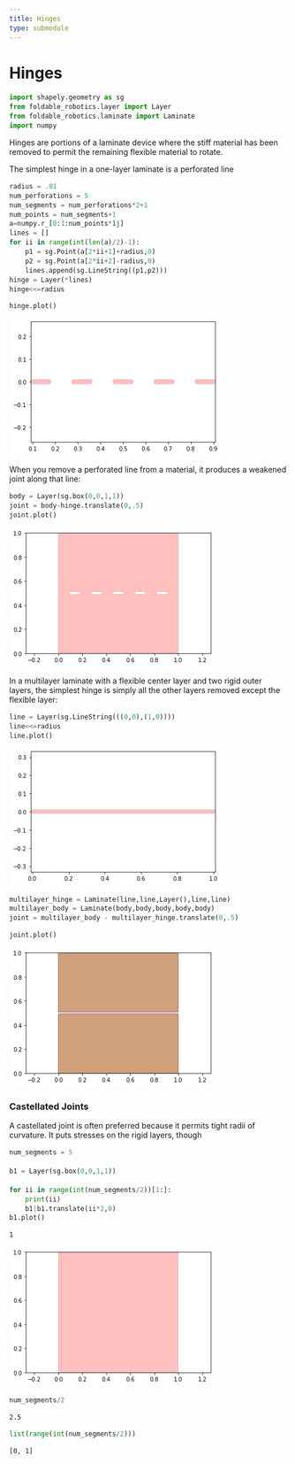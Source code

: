 ```yaml
---
title: Hinges
type: submodule
---
```


# Hinges


```python
import shapely.geometry as sg
from foldable_robotics.layer import Layer
from foldable_robotics.laminate import Laminate
import numpy

```

Hinges are portions of a laminate device where the stiff material has been removed to permit the remaining flexible material to rotate.

The simplest hinge in a one-layer laminate is a perforated line


```python
radius = .01
num_perforations = 5
num_segments = num_perforations*2+1
num_points = num_segments+1
a=numpy.r_[0:1:num_points*1j]
lines = []
for ii in range(int(len(a)/2)-1):
    p1 = sg.Point(a[2*ii+1]+radius,0)
    p2 = sg.Point(a[2*ii+2]-radius,0)
    lines.append(sg.LineString((p1,p2)))
hinge = Layer(*lines)
hinge<<=radius
```


```python
hinge.plot()
```


    
![png](output_4_0.png)
    


When you remove a perforated line from a material, it produces a weakened joint along that line:


```python
body = Layer(sg.box(0,0,1,1))
joint = body-hinge.translate(0,.5)
joint.plot()
```


    
![png](output_6_0.png)
    


In a multilayer laminate with a flexible center layer and two rigid outer layers, the simplest hinge is simply all the other layers removed except the flexible layer:


```python
line = Layer(sg.LineString(((0,0),(1,0))))
line<<=radius
line.plot()
```


    
![png](output_8_0.png)
    



```python
multilayer_hinge = Laminate(line,line,Layer(),line,line)
multilayer_body = Laminate(body,body,body,body,body)
joint = multilayer_body - multilayer_hinge.translate(0,.5)
```


```python
joint.plot()
```


    
![png](output_10_0.png)
    


### Castellated Joints

A castellated joint is often preferred because it permits tight radii of curvature.  It puts stresses on the rigid layers, though


```python
num_segments = 5

b1 = Layer(sg.box(0,0,1,1))

for ii in range(int(num_segments/2))[1:]:
    print(ii)
    b1|b1.translate(ii*2,0)
b1.plot()
```

    1
    


    
![png](output_12_1.png)
    



```python
num_segments/2
```




    2.5




```python
list(range(int(num_segments/2)))
```




    [0, 1]




```python

```

